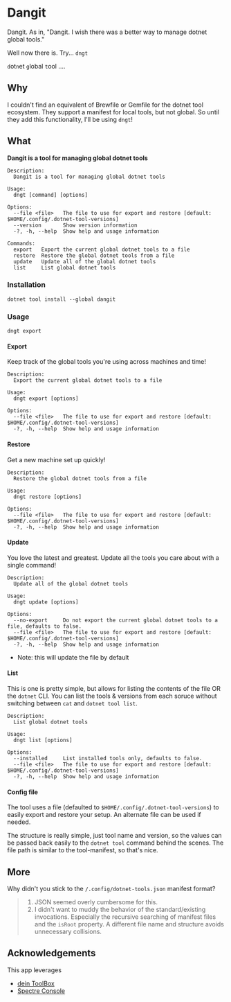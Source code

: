 # Dangit
Dangit. As in, "Dangit. I wish there was a better way to manage dotnet global tools." 

Well now there is. Try... `dngt`

`d`ot`n`et `g`lobal `t`ool ....

## Why
I couldn't find an equivalent of Brewfile or Gemfile for the dotnet tool ecosystem. They support a manifest for local tools, but not global. So until they add this functionality, I'll be using `dngt`!


## What
**Dangit is a tool for managing global dotnet tools**

```
Description:
  Dangit is a tool for managing global dotnet tools

Usage:
  dngt [command] [options]

Options:
  --file <file>   The file to use for export and restore [default: $HOME/.config/.dotnet-tool-versions]
  --version       Show version information
  -?, -h, --help  Show help and usage information

Commands:
  export   Export the current global dotnet tools to a file
  restore  Restore the global dotnet tools from a file
  update   Update all of the global dotnet tools
  list     List global dotnet tools
```
### Installation
`dotnet tool install --global dangit`

### Usage

```
dngt export
```

#### Export
Keep track of the global tools you're using across machines and time! 
```
Description:
  Export the current global dotnet tools to a file

Usage:
  dngt export [options]

Options:
  --file <file>   The file to use for export and restore [default: $HOME/.config/.dotnet-tool-versions]
  -?, -h, --help  Show help and usage information
```


#### Restore
Get a new machine set up quickly!
```
Description:
  Restore the global dotnet tools from a file

Usage:
  dngt restore [options]

Options:
  --file <file>   The file to use for export and restore [default: $HOME/.config/.dotnet-tool-versions]
  -?, -h, --help  Show help and usage information
```

#### Update
You love the latest and greatest. Update all the tools you care about with a single command!
```
Description:
  Update all of the global dotnet tools

Usage:
  dngt update [options]

Options:
  --no-export     Do not export the current global dotnet tools to a file, defaults to false.
  --file <file>   The file to use for export and restore [default: $HOME/.config/.dotnet-tool-versions]
  -?, -h, --help  Show help and usage information
```
* Note: this will update the file by default



#### List
This is one is pretty simple, but allows for listing the contents of the file OR the `dotnet` CLI.
You can list the tools & versions from each soruce without switching between `cat` and `dotnet tool list`.

```
Description:
  List global dotnet tools

Usage:
  dngt list [options]

Options:
  --installed     List installed tools only, defaults to false.
  --file <file>   The file to use for export and restore [default: $HOME/.config/.dotnet-tool-versions]
  -?, -h, --help  Show help and usage information
```


#### Config file
The tool uses a file (defaulted to  `$HOME/.config/.dotnet-tool-versions`) to easily export and restore your setup. An alternate file can be used if needed.

The structure is really simple, just tool name and version, so the values can be passed back easily to the `dotnet tool` command behind the scenes. The file path is similar to the tool-manifest, so that's nice. 

## More

Why didn't you stick to the `/.config/dotnet-tools.json` manifest format?
> 1. JSON seemed overly cumbersome for this.
> 2. I didn't want to muddy the behavior of the standard/existing invocations. Especially the recursive searching of manifest files and the `isRoot` property. A different file name and structure avoids unnecessary collisions.

## Acknowledgements
This app leverages
- [dein ToolBox](https://github.com/deinsoftware/toolbox)
- [Spectre Console](https://github.com/spectreconsole/spectre.console)
